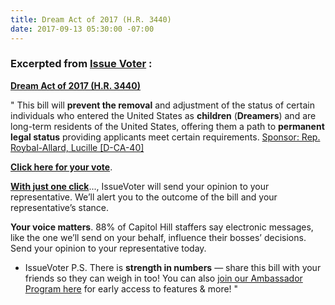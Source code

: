 ```yaml
---
title: Dream Act of 2017 (H.R. 3440)
date: 2017-09-13 05:30:00 -07:00
---
```


### Excerpted from [**Issue Voter**](https://issuevoter.org/) :

[**Dream Act of 2017 (H.R. 3440)**](https://www.congress.gov/bill/115th-congress/house-bill/3440)

"   This bill will **prevent the removal** and adjustment of the status of certain individuals who entered the United States as **children** (**Dreamers**) and are long-term residents of the United States, offering them a path to **permanent legal status** providing applicants meet certain requirements. [Sponsor: Rep. Roybal-Allard, Lucille [D-CA-40]](https://www.govtrack.us/congress/members/lucille_roybal_allard/400347)

[**Click here for your vote**](https://issuevoter.org/bills/1561/hr496-115-bar-removal-of-individuals-who-dream-and-grow-our-economy-bridge-act-h-r-496).

[**With just one click**](https://issuevoter.org/bills/1561/hr496-115-bar-removal-of-individuals-who-dream-and-grow-our-economy-bridge-act-h-r-496)..., IssueVoter will send your opinion to your representative. We’ll alert you to the outcome of the bill and your representative’s stance.   

**Your voice matters**. 88% of Capitol Hill staffers say electronic messages, like the one we’ll send on your behalf, influence their bosses’ decisions. Send your opinion to your representative today.
- IssueVoter
P.S. There is **strength in numbers** — share this bill with your friends so they can weigh in too! You can also [join our Ambassador Program here](https://issuevoter.org/profiles/ambassador) for early access to features & more!   "
